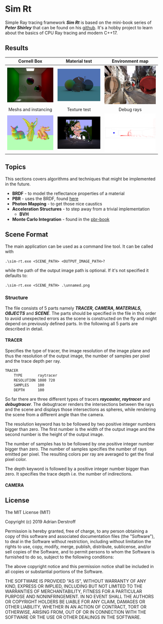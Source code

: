 # Sim Rt

Simple Ray tracing framework ***Sim Rt*** is based on the mini-book series of ***Peter Shirley*** that can be found on his [github](https://github.com/petershirley). It's a hobby project to learn about the basics of CPU Ray tracing and modern C++17.

## Results
Cornell Box                                    | Material test                    | Environment map
:---------------------------------------------:|:--------------------------------:|:-------------------------------------:
![Cornell Box](github/cornell.png)             | ![Material](github/material.png) | ![Environment map](github/envmap.png)
Meshs and instancing                           | Texture test                     | Debug rays
![Mesh Instancing](github/mesh-instancing.png) | ![Texture](github/texture.png)   | ![Debug rays](github/debug.png)


## Topics

This sections covers algorithms and techniques that might be implemented in the future.

- **BRDF** - to model the reflectance properties of a material
- **PBR** - uses the BRDF, found [here](https://learnopengl.com/PBR/Theory)
- **Photon Mapping** - to get those nice caustics
- **Acceleration Structures** - to step away from a trivial implementation
  - **BVH**
- **Monte Carlo Integration** - found in the [pbr-book](http://www.pbr-book.org/3ed-2018/Monte_Carlo_Integration.html)

## Scene Format

The main application can be used as a command line tool. It can be called with

```.\sim-rt.exe <SCENE_PATH> <OUTPUT_IMAGE_PATH>?```

while the path of the output image path is optional. If it's not specified it defaults to:

```.\sim-rt.exe <SCENE_PATH> .\unnamed.png```

### Structure

The file consists of 5 parts namely ***TRACER, CAMERA, MATERIALS, OBJECTS*** and ***SCENE***. The parts should be specified in the file in this order to avoid unexpected errors as the scene is constructed on the fly and might depend on previously defined parts. In the following all 5 parts are described in detail.

#### TRACER

Specifies the type of tracer, the image resolution of the image plane and thus the resolution of the output image, the number of samples per pixel and the trace depth per ray.

```
TRACER
    TYPE       raytracer
    RESOLUTION 1080 720
    SAMPLES    100
    DEPTH      100
```

So far there are three different types of tracers ***raycaster, raytracer*** and ***debugtracer***. The debugtracer renders the intersections between the rays and the scene and displays those intersections as spheres, while rendering the scene from a different angle than the camera.

The resolution keyword has to be followed by two positive integer numbers  bigger than zero. The first number is the width of the output image and the second number is the height of the output image.

The number of samples has to be followed by one positive integer number bigger than zero. The number of samples specifies the number of rays emitted per pixel. The resulting colors per ray are averaged to get the final pixel color.

The depth keyword is followed by a positive integer number bigger than zero. It specifies the trace depth i.e. the number of indirections.

#### CAMERA



## License

The MIT License (MIT)

Copyright (c) 2019 Adrian Derstroff

Permission is hereby granted, free of charge, to any person obtaining a copy of this software and associated documentation files (the "Software"), to deal in the Software without restriction, including without limitation the rights to use, copy, modify, merge, publish, distribute, sublicense, and/or sell copies of the Software, and to permit persons to whom the Software is furnished to do so, subject to the following conditions:

The above copyright notice and this permission notice shall be included in all copies or substantial portions of the Software.

THE SOFTWARE IS PROVIDED "AS IS", WITHOUT WARRANTY OF ANY KIND, EXPRESS OR IMPLIED, INCLUDING BUT NOT LIMITED TO THE WARRANTIES OF MERCHANTABILITY, FITNESS FOR A PARTICULAR PURPOSE AND NONINFRINGEMENT. IN NO EVENT SHALL THE AUTHORS OR COPYRIGHT HOLDERS BE LIABLE FOR ANY CLAIM, DAMAGES OR OTHER LIABILITY, WHETHER IN AN ACTION OF CONTRACT, TORT OR OTHERWISE, ARISING FROM, OUT OF OR IN CONNECTION WITH THE SOFTWARE OR THE USE OR OTHER DEALINGS IN THE SOFTWARE.